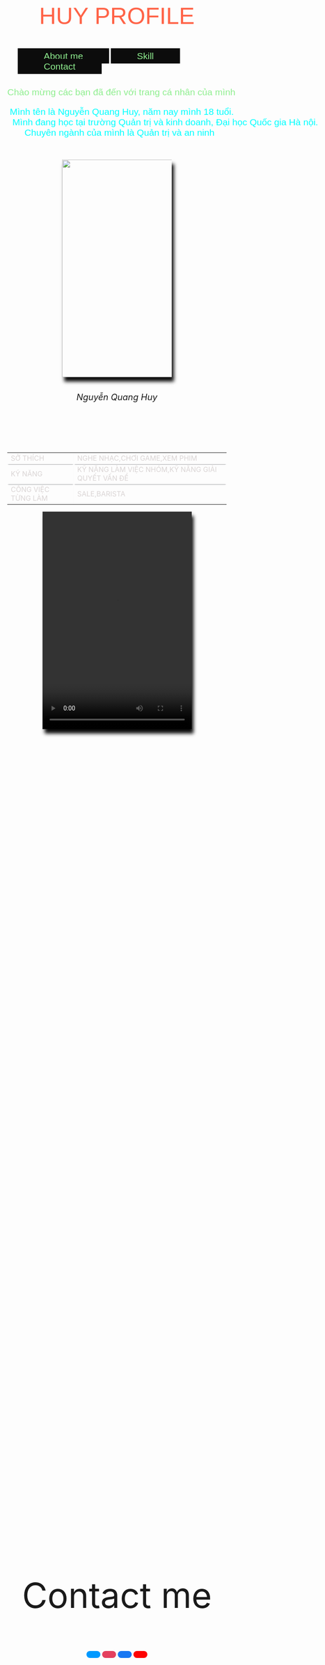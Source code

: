 <!DOCTYPE html>
<html lang="vi">
<head>
  <meta charset="UTF-8">
  <meta name="author" content="Quang Huy">
  <meta name="viewport" content="width=device-width, initial-scale=1.0">
  <link rel="stylesheet" href="https://pro.fontawesome.com/releases/v5.10.0/css/all.css">
  <script src="https://kit.fontawesome.com/0cdcf30adc.js" crossorigin="anonymous"></script>
  <link rel="stylesheet" href="stylecuoiky.css">
  <title>Huy subpage </title>
  <style>
    .neon 
{  
-webkit-box-sizing: border-box;  
-moz-box-sizing: border-box;  
box-sizing: border-box;    
border: none;  
font: normal 2.2vw/normal "Dynalight", Helvetica, sans-serif;
text-align: center;   
white-space: pre;  
-webkit-transition: all 200ms cubic-bezier(0.42, 0, 0.58, 1);  
-moz-transition: all 200ms cubic-bezier(0.42, 0, 0.58, 1);  
-o-transition: all 200ms cubic-bezier(0.42, 0, 0.58, 1);  
transition: all 200ms cubic-bezier(0.42, 0, 0.58, 1);
color:lightgreen
}
 body{
 background-image: url(img/anh\ nen\ dep.png);
 background-repeat: round;
 }
.neon:hover 
{  
text-shadow: 0 0 10px rgba(255,255,255,1) , 0 0 20px rgba(255,255,255,1) , 0 0 30px rgba(255,255,255,1) , 0 0 40px #00ffff , 0 0 70px #00ffff , 0 0 80px #00ffff , 0 0 100px #00ffff ;
}  	  
	#wrapper{            
            min-height: 100vh;
            display: flex;
            justify-content: center;
            align-items: center;
            flex-direction: column;
	}
    a.button{
      display: inline-block;
      padding: 8px 16px;
      background-color: #f5f5f5;
      text-decoration: none;
      border-radius: 20px;
      transition: all 0.25s ease;
    }
    a.button.messenger{
      background: #0099FF;
      color: #fff;
    }
    a.button.messenger:hover{
      background: #097ac5;
    }
    a.button.youtube{
      background: #fe0303;
      color: #fff;
    }
    a.button.youtube:hover{
      background: #961919;
    }
	a.button.facebook{
      background: #1877F2;
      color: #fff;
    }
    a.button.facebook:hover{
      background: #155ebd;
	}
	a.button.instagram{
	  background: #E4405F
	}
	a.button.instagram:hover{
	  background: #9c2f43
	}
.yolo{
	font-size: 5.6vw
}
.red{
	color:tomato
}
.blue{
	color:cyan
	}
.image {
  display: flex;
  justify-content: center;
  align-items: center;
  margin-top: 50px;
  flex-direction: column;
}
.image img {
  max-width: 50%;
  box-shadow: 5px 10px 8px #0c0c0c;
  margin-bottom: 20px;
}
.image cite {
  font-size: 20px;
}
/* table */
.container td {
	  font-weight: normal;
	  font-size: 1em;
  -webkit-box-shadow: 0 2px 2px -2px #0E1119;
	   -moz-box-shadow: 0 2px 2px -2px #0E1119;
	        box-shadow: 0 2px 2px -2px #0E1119;
}

.container {
  table-layout: fixed;
	  text-align: left;
	  overflow: hidden;
	  width: 80%;
	  margin: 0 auto;
  display: table;
  padding: 0 0 8em 0;
}

.container td, .container th {
	  padding-bottom: 2%;
	  padding-top: 2%;
  padding-left:2%;  
}

/* Background-color of the odd rows */
.container tr:nth-child(odd) {
	  background-color: #323C50;
}

/* Background-color of the even rows */
.container tr:nth-child(even) {
	  background-color: #2C3446;
}

.container th {
	  background-color: #1F2739;
}
.container td{ color:#dad5d5}

.container tr:hover {
   background-color: #464A52;
-webkit-box-shadow: 0 6px 6px -6px #0E1119;
	   -moz-box-shadow: 0 6px 6px -6px #0E1119;
	        box-shadow: 0 6px 6px -6px #0E1119;
}

.container td:hover {
  background-color: #FFF842;
  color: #403E10;
  font-weight: bold;
  
  box-shadow: #7F7C21 -1px 1px, #7F7C21 -2px 2px, #7F7C21 -3px 3px, #7F7C21 -4px 4px, #7F7C21 -5px 5px, #7F7C21 -6px 6px;
  transform: translate3d(6px, -6px, 0);
  
  transition-delay: 0s;
	  transition-duration: 0.4s;
	  transition-property: all;
    transition-timing-function:linear ;
}

@media (max-width: 800px) {
.container td:nth-child(4),
.container th:nth-child(4) { display: none; }
}
.video-container{
  display: flex;
  align-items: center;
  justify-content: center;
}
video{
  width: 68%;
}
.video{
  box-shadow: 5px 10px 8px #0c0c0c;
}
.button{
  display: flex;
  justify-content: center;
  align-items: center;
}
.Contact{
  font-size: 5rem;
}
li{
  display: inline;
  font-size: 35px;;
}
li a:hover {
  color: white;
  transition: ease-in-out;
}
.menu{
  display: flex;
  align-items: center;
  justify-content: center;
}
ul li a{
  padding: 6px 60px;
  text-decoration: none;
  background-color: #0c0c0c;
}
/* backbutton */
.backbutton {
  display: inline-block;
  padding: 15px 25px;
  font-size: 24px;
  cursor: pointer;
  text-align: center;
  outline: none;
  color: #fff;
  background-color: #4CAF50;
  border: none;
  border-radius: 15px;
  box-shadow: 0 9px #999;
}

.backbutton:hover {background-color: #3e8e41}

.backbutton:active {
  background-color: #3e8e41;
  box-shadow: 0 5px #666;
  transform: translateY(4px);
}
.backbutton-container{
  display: flex;
  justify-content: center;
  align-items: center;
}
.backbutton a{
  text-decoration: none;
  color: #0E1119;
}
  </style>
</head>
<body>
<div class="khung">                                                               
    <h1 class="neon yolo red">HUY PROFILE</h1>
    <nav class="menu">
      <ul>
        <li><a href="#About me" class="neon">About me</a></li>
        <li><a href="#Skill" class="neon">Skill</a></li>
        <li><a href="#Contact" class="neon">Contact</a></li>
      </ul>
    </nav>
    <p class="neon" id="About me">Chào mừng các bạn đã đến với trang cá nhân của mình</p>
    <p class="neon blue"> Mình tên là Nguyễn Quang Huy, năm nay mình 18 tuổi.
  Mình đang học tại trường Quản trị và kinh doanh, Đại học Quốc gia Hà nội.
  Chuyên ngành của mình là Quản trị và an ninh</p>
  <div class="image">
    <img src="img/huy.jpg" alt="" width="360" height="500"> 
    <p><cite>Nguyễn Quang Huy</cite></p>
  </div>
  <br><br><br><br><br>
  <table class="container" id="Skill">
        <tr>
            <td>SỞ THÍCH</td>
            <td>NGHE NHẠC,CHƠI GAME,XEM PHIM</td>
        </tr>
        <tr>
            <td>KỸ NĂNG</td>
            <td> KỸ NĂNG LÀM VIỆC NHÓM,KỸ NĂNG GIẢI QUYẾT VẤN ĐỀ</td>
        </tr>
    <tr>
            <td>CÔNG VIỆC TỪNG LÀM</td>
            <td>SALE,BARISTA</td>
        </tr>
    <tr>
    </tbody>  
</table>
<section class="video-container">
<video class="video" controls width="700" height="500">
  <source src="y2mate.com - TO THE MOON  hooligan Official Lyric Video_v720P.mp4" type="video/mp4">
  Your browser does not support the video tag.
</video>
</section>
  <div id="wrapper">
    <p class="Contact" id="Contact">Contact me</p>   
    <div class="list-button">
        <a href="https://www.messenger.com/t/100022747339287" class="button messenger">
            <span class="button-icon">
                <i class="fab fa-facebook-messenger"></i>
            </span>              
        </a>
		<a href="https://www.instagram.com/nq_huy243/" class="button instagram">
            <span class="button-icon">
                <i class="fa-brands fa-instagram" style="color: #ffffff;"></i>
            </span>              
        </a>
		<a href="https://www.facebook.com/profile.php?id=100005065038105" class="button facebook">
            <span class="button-icon">
                <i class="fa-brands fa-facebook"></i>
            </span>              
        </a>
		<a href="https://www.youtube.com/channel/UCt9tQBcmhx5CVt7es9ER9bQ" class="button youtube">
            <span class="button-icon">
                <i class="fa-brands fa-youtube"></i>
            </span>              
        </a>
    </div>
  </div>
  <div class="backbutton-container"><button class="backbutton"><a href="../homepage cuoi ky.html">Trở về</a></button></div>
</div>
</body>
</html>
